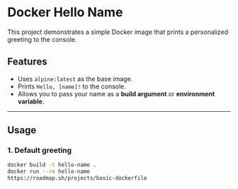 # Docker Hello Name

This project demonstrates a simple Docker image that prints a personalized greeting to the console.

## Features

- Uses `alpine:latest` as the base image.
- Prints `Hello, [name]!` to the console.
- Allows you to pass your name as a **build argument** or **environment variable**.

---

## Usage

### 1. Default greeting
```bash
docker build -t hello-name .
docker run --rm hello-name
https://roadmap.sh/projects/basic-dockerfile
